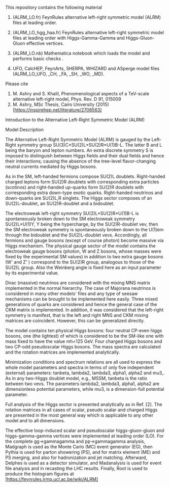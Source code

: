 This repository contains the following material

1. (ALRM_LO.fr) FeynRules alternative left-right symmetric model (ALRM) files at leading order.

2. (ALRM_LO_hgg_haa.fr) FeynRules alternative left-right symmetric model files at leading order with Higgs-Gamma-Gamma and Higgs-Gluon-Gluon effective vertices.

3. (ALRM_LO.nb) Mathematica notebook which loads the model and performs basic checks .

4. UFO, CalcHEP, FeynArts, SHERPA, WHIZARD and ASperge model files (ALRM_LO_UFO, _CH, _FA, _SH, _WO, _MD).

Please cite
1. M. Ashry and S. Khalil, Phenomenological aspects of a TeV-scale alternative left-right model, Phys. Rev. D 91, 015009
2. M. Ashry, MSc Thesis, Cairo University (2015) [https://inspirehep.net/literature/2708563]

Introduction to the Alternative Left-Right Symmetric Model (ALRM)

Model Description

The Alternative Left-Right Symmetric Model (ALRM) is gauged by the Left-Right symmetry group SU(3)C×SU(2)L×SU(2)R×U(1)B-L. The latter B and L being the baryon and lepton numbers. An extra discrete symmetry S is imposed to distinguish between Higgs fields and their dual fields and hence their interactions; causing the absence of the tree-level flavor-changing neutral currents mediated by Higgs bosons.

As in the SM, left-handed fermions compose SU(2)L doublets. Right-handed charged leptons form SU(2)R doublets with corresponding extra particles (scotinos) and right-handed up-quarks form SU(2)R doublets with corresponding extra down-type exotic quarks. Right-handed neutrinos and down-quarks are SU(2)L,R singlets. The Higgs sector composes of an SU(2)L-doublet, an SU(2)R-doublet and a bidoublet.

The electroweak left-right symmetry SU(2)L×SU(2)R×U(1)B-L is spontaneously broken down to the SM electroweak symmetry SU(2)L×U(1)Y, Y being the hypercharge, by the SU(2)R-doublet vev, then the SM electroweak symmetry is spontaneously broken down to the U(1)em through the bidoublet and the SU(2)L-doublet vevs. Accordingly, all fermions and gauge bosons (except of course photon) become massive via Higgs mechanism. The physical gauge sector of the model contains the electroweak gauge bosons (photon, W and Z bosons, whose masses were fixed by the experimental SM values) in addition to two extra gauge bosons (W' and Z' ) correspond to the SU(2)R group, analogous to those of the SU(2)L group. Also the Weinberg angle is fixed here as an input parameter by its experimental value.

Dirac (massive) neutrinos are considered with the mixing MNS matrix implemented in the normal hierarchy. The case of Majorana neutrinos is considered in many other models' files and any type of seesaw mechanisms can be brought to be implemented here easily. Three mixed generations of quarks are considered and hence the general case of the CKM matrix is implemented. In addition, it was considered that the left-right symmetry is manifest, that is the left and right MNS and CKM mixing matrices are coincident. However, this can be generalized directly.

The model contains ten physical Higgs bosons: four neutral CP-even higgs bosons, one (the lightest) of which is considered to be the SM-like one with mass fixed to have the value mh=125 GeV. Four charged Higgs bosons and two CP-odd pseudoscalar Higgs bosons. The mass spectra are calculated and the rotation matrices are implemented analytically.

Minimization conditions and spectrum relations are all used to express the whole model parameters and spectra in terms of only five independent (external) parameters: tanbeta, lambda2, lambda3, alpha1, alpha2 and mu3,. As in any two-Higgs doublet model, e.g., MSSM, tanbeta is the ratio between two vevs. The parameters lambda2, lambda3, alpha1, alpha2 are dimensionless potential parameters, while mu3, is a dimension-full potential parameter.

Full analysis of the Higgs sector is presented analytically as in Ref. [2]. The rotation matrices in all cases of scalar, pseudo scalar and charged Higgs are presented in the most general way which is applicable to any other model and to all dimensions.

The effective loop-induced scalar and pseudoscalar higgs-gluon-gluon and higgs-gamma-gamma vertices were implemented at leading order (LO). For the complete gg->gammagamma and pp->gammagamma analysis, Madgraph is used as the Monte Carlo (MC) event generator (EG), then Pythia is used for parton showering (PS), and for matrix element (ME) and PS merging, and also for hadronization and jet matching. Afterward, Delphes is used as a detector simulator, and Madanalysis is used for event file analysis and in recasting the LHC results. Finally, Root is used to produce the histogram figures at [https://feynrules.irmp.ucl.ac.be/wiki/ALRM]

